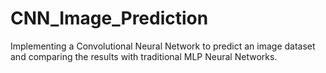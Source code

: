 # CNN_Image_Prediction
Implementing a Convolutional Neural Network to predict an image dataset and comparing the results with traditional MLP Neural Networks.
